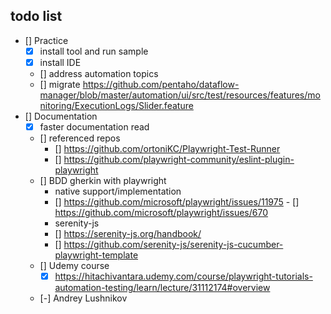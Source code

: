 ## todo list

 - [] Practice
   - [x] install tool and run sample
   - [x] install IDE
   - [] address automation topics
    - [] migrate https://github.com/pentaho/dataflow-manager/blob/master/automation/ui/src/test/resources/features/monitoring/ExecutionLogs/Slider.feature
 - [] Documentation  
   - [x] faster documentation read
   - [] referenced repos
      - [] https://github.com/ortoniKC/Playwright-Test-Runner
      - [] https://github.com/playwright-community/eslint-plugin-playwright
   - [] BDD gherkin with playwright
      - native support/implementation  
      - [] https://github.com/microsoft/playwright/issues/11975
        - [] https://github.com/microsoft/playwright/issues/670
      - serenity-js
      - [] https://serenity-js.org/handbook/
      - [] https://github.com/serenity-js/serenity-js-cucumber-playwright-template
   - [] Udemy course
      - [x] https://hitachivantara.udemy.com/course/playwright-tutorials-automation-testing/learn/lecture/31112174#overview
   - [-] Andrey Lushnikov 


